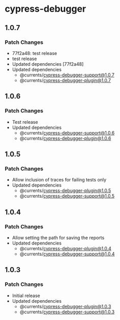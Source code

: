 # cypress-debugger

## 1.0.7

### Patch Changes

- 77f2a48: test release
- test release
- Updated dependencies [77f2a48]
- Updated dependencies
  - @currents/cypress-debugger-support@1.0.7
  - @currents/cypress-debugger-plugin@1.0.7

## 1.0.6

### Patch Changes

- Test release
- Updated dependencies
  - @currents/cypress-debugger-support@1.0.6
  - @currents/cypress-debugger-plugin@1.0.6

## 1.0.5

### Patch Changes

- Allow inclusion of traces for failing tests only
- Updated dependencies
  - @currents/cypress-debugger-plugin@1.0.5
  - @currents/cypress-debugger-support@1.0.5

## 1.0.4

### Patch Changes

- Allow setting the path for saving the reports
- Updated dependencies
  - @currents/cypress-debugger-plugin@1.0.4
  - @currents/cypress-debugger-support@1.0.4

## 1.0.3

### Patch Changes

- Initial release
- Updated dependencies
  - @currents/cypress-debugger-plugin@1.0.3
  - @currents/cypress-debugger-support@1.0.3
